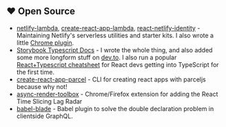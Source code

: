 ## ❤️ Open Source

- [netlify-lambda](https://github.com/netlify/netlify-lambda), [create-react-app-lambda](https://github.com/netlify/create-react-app-lambda), [react-netlify-identity](https://github.com/sw-yx/react-netlify-identity) - Maintaining Netlify's serverless utilities and starter kits. I also wrote a little [Chrome plugin](https://github.com/netlify/netlify-browser-extension).
- [Storybook Typescript Docs](https://storybook.js.org/configurations/typescript-config/) - I wrote the whole thing, and also added some more longform stuff on [dev.to](https://dev.to/swyx/quick-guide-to-setup-your-react--typescript-storybook-design-system-1c51). I also run a popular [React+Typescript cheatsheet](https://github.com/sw-yx/react-typescript-cheatsheet) for React devs getting into TypeScript for the first time.
- [create-react-app-parcel](https://github.com/sw-yx/create-react-app-parcel) - CLI for creating react apps with parceljs because why not!
- [async-render-toolbox](https://github.com/sw-yx/async-render-toolbox) - Chrome/Firefox extension for adding the React Time Slicing Lag Radar
- [babel-blade](https://babel-blade.netlify.com) - Babel plugin to solve the double declaration problem in clientside GraphQL.

